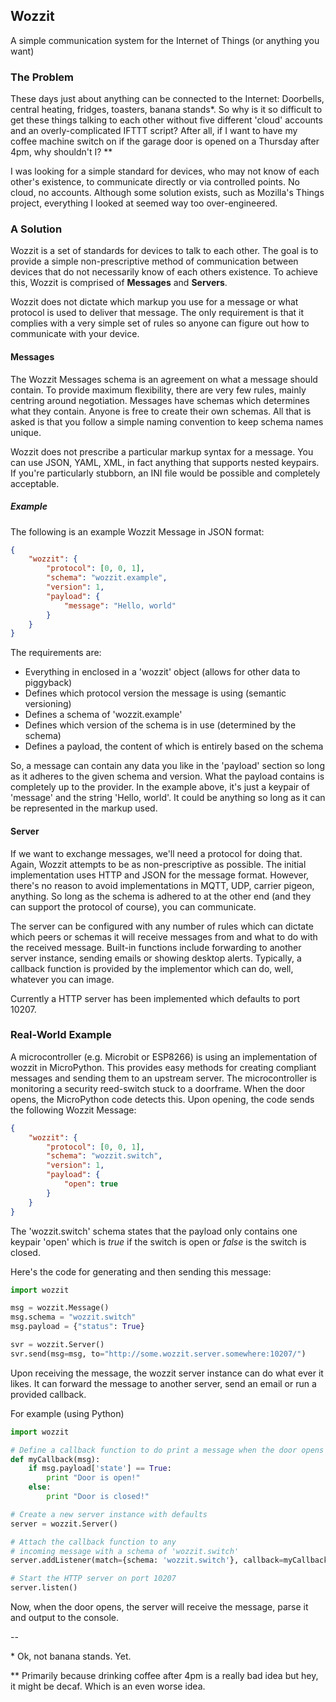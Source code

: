 ## Wozzit

A simple communication system for the Internet of Things (or anything you want)

### The Problem

These days just about anything can be connected to the Internet: Doorbells, central heating, fridges, toasters, banana stands\*. So why is it so difficult to get these things talking to each other without five different 'cloud' accounts and an overly-complicated IFTTT script? After all, if I want to have my coffee machine switch on if the garage door is opened on a Thursday after 4pm, why shouldn't I? \*\*

I was looking for a simple standard for devices, who may not know of each other's existence, to communicate directly or via controlled points. No cloud, no accounts. Although some solution exists, such as Mozilla's Things project, everything I looked at seemed way too over-engineered.

### A Solution

Wozzit is a set of standards for devices to talk to each other. The goal is to provide a simple non-prescriptive method of communication between devices that do not necessarily know of each others existence. To achieve this, Wozzit is comprised of **Messages** and **Servers**.

Wozzit does not dictate which markup you use for a message or what protocol is used to deliver that message. The only requirement is that it complies with a very simple set of rules so anyone can figure out how to communicate with your device.

#### Messages

The Wozzit Messages schema is an agreement on what a message should contain. To provide maximum flexibility, there are very few rules, mainly centring around negotiation. Messages have schemas which determines what they contain. Anyone is free to create their own schemas. All that is asked is that you follow a simple naming convention to keep schema names unique.

Wozzit does not prescribe a particular markup syntax for a message. You can use JSON, YAML, XML, in fact anything that supports nested keypairs. If you're particularly stubborn, an INI file would be possible and completely acceptable.

##### Example

The following is an example Wozzit Message in JSON format:

```json
{
	"wozzit": {
		"protocol": [0, 0, 1],
		"schema": "wozzit.example",
		"version": 1,
		"payload": {
			"message": "Hello, world"
		}
	}
}
```

The requirements are:

* Everything in enclosed in a 'wozzit' object (allows for other data to piggyback)
* Defines which protocol version the message is using (semantic versioning)
* Defines a schema of 'wozzit.example'
* Defines which version of the schema is in use (determined by the schema)
* Defines a payload, the content of which is entirely based on the schema

So, a message can contain any data you like in the 'payload' section so long as it adheres to the given schema and version. What the payload contains is completely up to the provider. In the example above, it's just a keypair of 'message' and the string 'Hello, world'. It could be anything so long as it can be represented in the markup used.

#### Server

If we want to exchange messages, we'll need a protocol for doing that. Again, Wozzit attempts to be as non-prescriptive as possible. The initial implementation uses HTTP and JSON for the message format. However, there's no reason to avoid implementations in MQTT, UDP, carrier pigeon, anything. So long as the schema is adhered to at the other end (and they can support the protocol of course), you can communicate.

The server can be configured with any number of rules which can dictate which peers or schemas it will receive messages from and what to do with the received message. Built-in functions include forwarding to another server instance, sending emails or showing desktop alerts. Typically, a callback function is provided by the implementor which can do, well, whatever you can image.

Currently a HTTP server has been implemented which defaults to port 10207.

### Real-World Example

A microcontroller (e.g. Microbit or ESP8266) is using an implementation of wozzit in MicroPython. This provides easy methods for creating compliant messages and sending them to an upstream server. The microcontroller is monitoring a security reed-switch stuck to a doorframe. When the door opens, the MicroPython code detects this. Upon opening, the code sends the following Wozzit Message:

```json
{
	"wozzit": {
		"protocol": [0, 0, 1],
		"schema": "wozzit.switch",
		"version": 1,
		"payload": {
			"open": true
		}
	}
}
```

The 'wozzit.switch' schema states that the payload only contains one keypair 'open' which is _true_ if the switch is open or _false_ is the switch is closed.

Here's the code for generating and then sending this message:

```python
import wozzit

msg = wozzit.Message()
msg.schema = "wozzit.switch"
msg.payload = {"status": True}

svr = wozzit.Server()
svr.send(msg=msg, to="http://some.wozzit.server.somewhere:10207/")
```

Upon receiving the message, the wozzit server instance can do what ever it likes. It can forward the message to another server, send an email or run a provided callback.

For example (using Python)

```python
import wozzit

# Define a callback function to do print a message when the door opens of closes
def myCallback(msg):
	if msg.payload['state'] == True:
		print "Door is open!"
	else:
		print "Door is closed!"

# Create a new server instance with defaults
server = wozzit.Server()

# Attach the callback function to any
# incoming message with a schema of 'wozzit.switch'
server.addListener(match={schema: 'wozzit.switch'}, callback=myCallback):

# Start the HTTP server on port 10207
server.listen()
```

Now, when the door opens, the server will receive the message, parse it and output to the console.

--

\* Ok, not banana stands. Yet.

\*\* Primarily because drinking coffee after 4pm is a really bad idea but hey, it might be decaf. Which is an even worse idea.